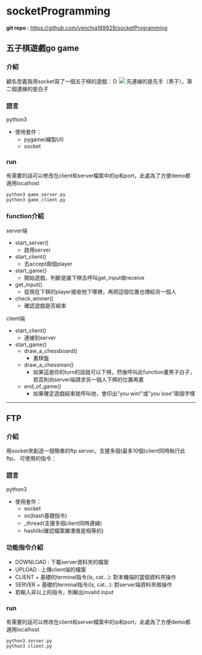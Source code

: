 # socketProgramming

**git repo :** https://github.com/yenchia189929/socketProgramming

## 五子棋遊戲go game
### 介紹
顧名思義我用socket寫了一個五子棋的遊戲：Ｄ
![](https://i.imgur.com/CETQXNq.png)
先連線的是先手（黑子），第二個連線的是白子

### 語言
python3
- 使用套件：
    - pygame(繪製UI)
    - socket

### run
有需要的話可以修改在client和server檔案中的ip和port，此處為了方便demo都適用localhost
```
python3 game_server.py
python3 game_client.py
```
### function介紹
server端
- start_server()
    - 啟用server
- start_client()
    - 去accept兩個player
- start_game()
    - 開始遊戲，判斷是誰下棋去呼叫get_input做receive
- get_input()
    - 從現在下棋的player接收他下哪裡，再把這個位置也傳給另一個人
- check_winner()
    - 確認遊戲是否結束

client端
- start_client()
    - 連線到server
- start_game()
    - draw_a_chessboard()
        - 畫棋盤
    - draw_a_chessman()
        - 如果這是你的turn的話就可以下棋，然後呼叫此function畫黑子白子，若否則向server端請求另一個人下棋的位置再畫
    - end_of_game()
        - 如果確定遊戲結束就呼叫他，會印出"you win!"或"you lose"兩個字樣

---

## FTP
### 介紹
用socket來創造一個簡單的ftp server。支援多個(最多10個)client同時執行此ftp。 
可使用的指令：

### 語言
python3
- 使用套件：
    - socket
    - os(bash基礎指令)
    - _thread(支援多個client同時連線)
    - hashlib(確認檔案雜湊值是相等的)

### 功能指令介紹
- DOWNLOAD : 下載server資料夾的檔案
- UPLOAD : 上傳client端的檔案
- CLIENT + 基礎的terminal指令(ls, cat...): 對本機端的當個資料夾操作
- SERVER + 基礎的terminal指令(ls, cat...): 對server端資料夾做操作
- 若輸入非以上的指令，則輸出invalid input
 
### run
有需要的話可以修改在client和server檔案中的ip和port，此處為了方便demo都適用localhost
```
python3 server.py
python3 client.py
```








<!-- 
# 五子棋go game


## 寫的過程中遇到的error

### thread 
***import 問題***
use `import _thread` instead of `import thread` in python3

***tuple***
https://stackoverflow.com/questions/6474509/thread-module-question/6474552
error msg: 
```
_thread.start_new_thread(clientThread, (conn)) ....
TypeError: 2nd arg ust be a tuple
```
- tuple寫法是要(a, b, ....)，如果以只有一個參數(conn)，我依舊要寫成(conn,)才會過
 -->

<!-- 
### 
## reference
https://shengyu7697.github.io/python-tcp-socket/
https://shengyu7697.github.io/python-socketserver/
https://www.796t.com/article.php?id=10143
[五子棋](https://www.itread01.com/content/1541644693.html)

 -->

